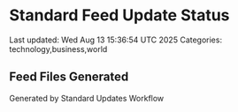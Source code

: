 # Standard Feed Update Status
Last updated: Wed Aug 13 15:36:54 UTC 2025
Categories: technology,business,world

## Feed Files Generated

Generated by Standard Updates Workflow
